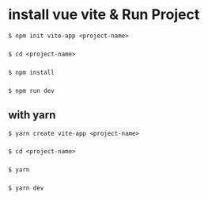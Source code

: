 # install vue vite & Run Project
```$ npm init vite-app <project-name>```
### 
```$ cd <project-name>```
###
```$ npm install```
###
```$ npm run dev```

## with yarn
```$ yarn create vite-app <project-name>```
###
```$ cd <project-name>```
###
```$ yarn```
###
```$ yarn dev```